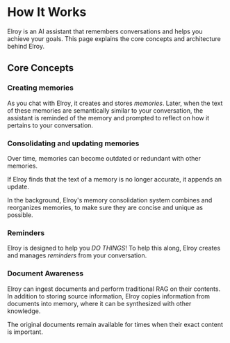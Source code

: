# How It Works

Elroy is an AI assistant that remembers conversations and helps you achieve your goals. This page explains the core concepts and architecture behind Elroy.

## Core Concepts

### Creating memories

As you chat with Elroy, it creates and stores *memories*. Later, when the text of these memories are semantically similar to your conversation, the assistant is reminded of the memory and prompted to reflect on how it pertains to your conversation.

### Consolidating and updating memories

Over time, memories can become outdated or redundant with other memories.

If Elroy finds that the text of a memory is no longer accurate, it appends an update.

In the background, Elroy's memory consolidation system combines and reorganizes memories, to make sure they are concise and unique as possible.

### Reminders

Elroy is designed to help you *DO THINGS*! To help this along, Elroy creates and manages *reminders* from your conversation.


### Document Awareness

Elroy can ingest documents and perform traditional RAG on their contents. In addition to storing source information, Elroy copies information from documents into memory, where it can be synthesized with other knowledge.

The original documents remain available for times when their exact content is important.
